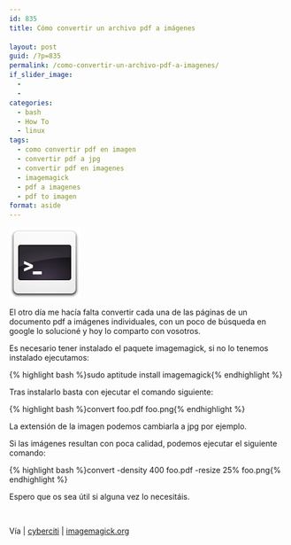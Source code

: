 ```yaml
---
id: 835
title: Cómo convertir un archivo pdf a imágenes

layout: post
guid: /?p=835
permalink: /como-convertir-un-archivo-pdf-a-imagenes/
if_slider_image:
  - 
  - 
categories:
  - bash
  - How To
  - linux
tags:
  - como convertir pdf en imagen
  - convertir pdf a jpg
  - convertir pdf en imagenes
  - imagemagick
  - pdf a imagenes
  - pdf to imagen
format: aside
---
```

[<img class="alignleft size-full wp-image-836" title="sh" src="/images/2012/07/sh1.png" alt="" width="128" height="128" />][1]

El otro día me hacía falta convertir cada una de las páginas de un documento pdf a imágenes individuales, con un poco de búsqueda en google lo solucioné y hoy lo comparto con vosotros.

Es necesario tener instalado el paquete imagemagick, si no lo tenemos instalado ejecutamos:

{% highlight bash %}sudo aptitude install imagemagick{% endhighlight %}

Tras instalarlo basta con ejecutar el comando siguiente:

{% highlight bash %}convert foo.pdf foo.png{% endhighlight %}

La extensión de la imagen podemos cambiarla a jpg por ejemplo.

Si las imágenes resultan con poca calidad, podemos ejecutar el siguiente comando:

{% highlight bash %}convert -density 400 foo.pdf -resize 25% foo.png{% endhighlight %}

Espero que os sea útil si alguna vez lo necesitáis.

&nbsp;

Vía | <a href="http://www.cyberciti.biz/faq/howto-convert-a-pdf-file-to-an-image/" target="_blank">cyberciti</a> | <a href="http://www.imagemagick.org/discourse-server/viewtopic.php?f=10&t=13371" target="_blank">imagemagick.org</a>



 [1]: /images/2012/07/sh1.png